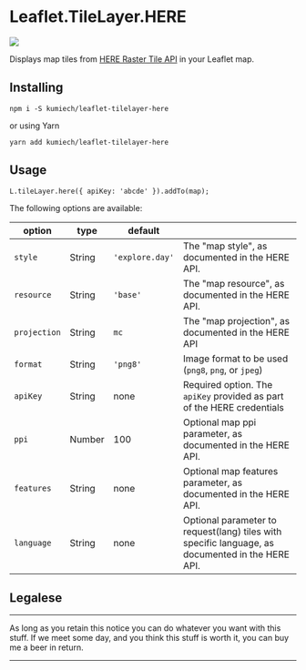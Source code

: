 
# Leaflet.TileLayer.HERE

![](https://img.shields.io/npm/v/leaflet-tilelayer-here)

Displays map tiles from [HERE Raster Tile API](https://developer.here.com/documentation/raster-tile-api/dev_guide/index.html) in your Leaflet map.

## Installing
```
npm i -S kumiech/leaflet-tilelayer-here
```
or using Yarn
```
yarn add kumiech/leaflet-tilelayer-here
```

## Usage
```
L.tileLayer.here({ apiKey: 'abcde' }).addTo(map);
```

The following options are available:

| option       | type   | default         |                                                                                                  |
|--------------|--------|-----------------|--------------------------------------------------------------------------------------------------|
| `style`      | String | `'explore.day'` | The "map style", as documented in the HERE API.                                                  |
| `resource`   | String | `'base'`        | The "map resource", as documented in the HERE API.                                               |
| `projection` | String | `mc`            | The "map projection", as documented in the HERE  API                                             |
| `format`     | String | `'png8'`        | Image format to be used (`png8`, `png`, or `jpeg`)                                               |
| `apiKey`     | String | none            | Required option. The `apiKey` provided as part of the HERE credentials                           |
| `ppi`        | Number | 100             | Optional map ppi parameter, as documented in the HERE API.                                       |
| `features`   | String | none            | Optional map features parameter, as documented in the HERE API.                                  |
| `language`   | String | none            | Optional parameter to request(lang) tiles with specific language, as documented in the HERE API. |


## Legalese

----------------------------------------------------------------------------

As long as you retain this notice you can do whatever you want with this stuff. 
If we meet some day, and you think this stuff is worth it, you can buy me a beer in return.

----------------------------------------------------------------------------
